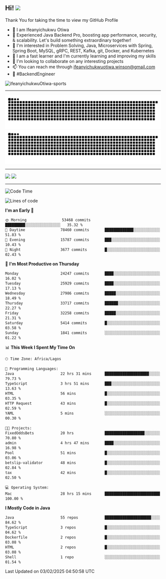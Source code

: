 <!-- BLOG-POST-LIST:START --><!-- BLOG-POST-LIST:END -->

## Hi! <img src="https://media.giphy.com/media/hvRJCLFzcasrR4ia7z/giphy.gif" width="4%"> 

Thank You for taking the time to view my GitHub Profile

- 👋 I am Ifeanyichukwu Otiwa
- 🚀 Experienced Java Backend Pro, boosting app performance, security, & scalability. Let's build something extraordinary together!
- 👀 I'm interested in Problem Solving, Java, Microservices with Spring, Spring Boot, MySQL, gRPC, REST, Kafka, git, Docker, and Kubernetes
- 🌱 I am a fast learner and I'm currently learning and improving my skills
- 💞️ I'm looking to collaborate on any interesting projects
- 📫 You can reach me through ifeanyichukwuotiwa.winson@gmail.com
- 🚀 #BackendEngineer

<p align="left" marginTop="10px"> <img src="https://komarev.com/ghpvc/?username=ifeanyichukwuOtiwa-sports&label=Profile%20views&color=0e75b6&style=for-the-badge" alt="ifeanyichukwuOtiwa-sports" /> </p>

***

<!--🐍📈SNAKEGRAPH / 🌐WEBSITE: https://github.com/Platane/snk -->
![github contribution grid snake animation](https://raw.githubusercontent.com/ifeanyichukwuOtiwa-sports/ifeanyichukwuOtiwa-sports/output/github-contribution-grid-snake-dark.svg#gh-dark-mode-only)![github contribution grid snake animation](https://raw.githubusercontent.com/ifeanyichukwuOtiwa-sports/ifeanyichukwuOtiwa-sports/output/github-contribution-grid-snake.svg#gh-light-mode-only)

***

<p float="left">
  <img float="left" src="https://github-readme-stats.vercel.app/api?username=ifeanyichukwuOtiwa-sports&count_private=true&include_all_commits=true&theme=react&show_icons=true" />
  <img float="right" src="https://github-readme-stats.vercel.app/api/top-langs/?username=ifeanyichukwuOtiwa-sports&layout=compact&show_icons=true&theme=react" /> 
</p>

***



<!--START_SECTION:waka-->
![Code Time](http://img.shields.io/badge/Code%20Time-3%2C417%20hrs%2051%20mins-blue)

![Lines of code](https://img.shields.io/badge/From%20Hello%20World%20I%27ve%20Written-37.8%20million%20lines%20of%20code-blue)

**I'm an Early 🐤** 

```text
🌞 Morning                53468 commits       █████████░░░░░░░░░░░░░░░░   35.32 % 
🌆 Daytime                78460 commits       █████████████░░░░░░░░░░░░   51.83 % 
🌃 Evening                15787 commits       ███░░░░░░░░░░░░░░░░░░░░░░   10.43 % 
🌙 Night                  3677 commits        █░░░░░░░░░░░░░░░░░░░░░░░░   02.43 % 
```
📅 **I'm Most Productive on Thursday** 

```text
Monday                   24247 commits       ████░░░░░░░░░░░░░░░░░░░░░   16.02 % 
Tuesday                  25929 commits       ████░░░░░░░░░░░░░░░░░░░░░   17.13 % 
Wednesday                27986 commits       █████░░░░░░░░░░░░░░░░░░░░   18.49 % 
Thursday                 33717 commits       ██████░░░░░░░░░░░░░░░░░░░   22.27 % 
Friday                   32258 commits       █████░░░░░░░░░░░░░░░░░░░░   21.31 % 
Saturday                 5414 commits        █░░░░░░░░░░░░░░░░░░░░░░░░   03.58 % 
Sunday                   1841 commits        ░░░░░░░░░░░░░░░░░░░░░░░░░   01.22 % 
```


📊 **This Week I Spent My Time On** 

```text
🕑︎ Time Zone: Africa/Lagos

💬 Programming Languages: 
Java                     22 hrs 31 mins      ████████████████████░░░░░   79.73 % 
TypeScript               3 hrs 51 mins       ███░░░░░░░░░░░░░░░░░░░░░░   13.63 % 
HTML                     56 mins             █░░░░░░░░░░░░░░░░░░░░░░░░   03.35 % 
HTTP Request             43 mins             █░░░░░░░░░░░░░░░░░░░░░░░░   02.59 % 
YAML                     5 mins              ░░░░░░░░░░░░░░░░░░░░░░░░░   00.30 % 

🐱‍💻 Projects: 
FixedOddsBets            20 hrs              ██████████████████░░░░░░░   70.80 % 
admin                    4 hrs 47 mins       ████░░░░░░░░░░░░░░░░░░░░░   16.98 % 
Pool                     51 mins             █░░░░░░░░░░░░░░░░░░░░░░░░   03.06 % 
betslip-validator        48 mins             █░░░░░░░░░░░░░░░░░░░░░░░░   02.84 % 
tax                      42 mins             █░░░░░░░░░░░░░░░░░░░░░░░░   02.50 % 

💻 Operating System: 
Mac                      28 hrs 15 mins      █████████████████████████   100.00 % 
```

**I Mostly Code in Java** 

```text
Java                     55 repos            █████████████████████░░░░   84.62 % 
TypeScript               3 repos             █░░░░░░░░░░░░░░░░░░░░░░░░   04.62 % 
Dockerfile               2 repos             █░░░░░░░░░░░░░░░░░░░░░░░░   03.08 % 
HTML                     2 repos             █░░░░░░░░░░░░░░░░░░░░░░░░   03.08 % 
Shell                    1 repo              ░░░░░░░░░░░░░░░░░░░░░░░░░   01.54 % 
```




 Last Updated on 03/02/2025 04:50:58 UTC
<!--END_SECTION:waka-->

<!--
<p align="center">
![trophy](https://github-profile-trophy.vercel.app/?username=ifeanyichukwuOtiwa-sports&theme=onedark) (https://github.com/ryo-ma/github-profile-trophy)
</p>
-->

<!---
ifeanyi-otiwa/ifeanyi-otiwa is a ✨ special ✨ repository because its `README.md` (this file) appears on your GitHub profile.
You can click the Preview link to take a look at your changes.
--->
